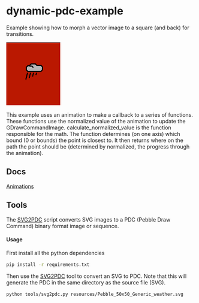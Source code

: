 # dynamic-pdc-example

Example showing how to morph a vector image to a square (and back) for 
transitions.

![](screenshots/transition.gif)

This example uses an animation to make a callback to a series of functions. 
These functions use the normalized value of the animation to update the 
GDrawCommandImage. calculate_normalized_value is the function responsible for 
the math. The function determines (on one axis) which bound (0 or bounds) the 
point is closest to. It then returns where on the path the point should be 
(determined by normalized, the progress through the animation).

## Docs

[Animations](http://developer.getpebble.com/guides/pebble-apps/display-and-animations/property-animations/)

## Tools

The [SVG2PDC](./tools/svg2pdc.py) script converts SVG images to a PDC (Pebble Draw Command) 
binary format image or sequence.

#### Usage

First install all the python dependencies

```sh
pip install -r requirements.txt
```

Then use the [SVG2PDC](./tools/svg2pdc.py) tool to convert an SVG to PDC. Note that this will generate 
the PDC in the same directory as the source file (SVG).

```sh
python tools/svg2pdc.py resources/Pebble_50x50_Generic_weather.svg
```